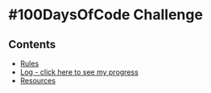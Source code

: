 # #100DaysOfCode Challenge

## Contents

* [Rules](rules.md)
* [Log - click here to see my progress](log.md)
* [Resources](resources.md)
